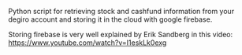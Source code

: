 Python script for retrieving stock and cashfund information from your degiro account and storing it in the cloud with google firebase.   

Storing firebase is very well explained by Erik Sandberg in this video:
https://www.youtube.com/watch?v=I1eskLk0exg
